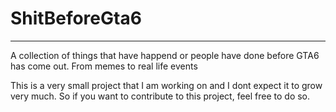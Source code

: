 # ShitBeforeGta6

---

A collection of things that have happend or people have done before GTA6 has come out. From memes to real life events

This is a very small project that I am working on and I dont expect it to grow very much. So if you want to contribute to this project, feel free to do so.
